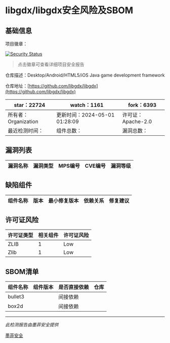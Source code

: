 # libgdx/libgdx安全风险及SBOM

## 基础信息

项目徽章：

[![Security Status](https://www.murphysec.com/platform3/v31/badge/1785732461457670144.svg)](https://www.murphysec.com/console/report/1691510871125020672/1785732461457670144)

> 点击徽章可查看详细项目安全报告

仓库描述：Desktop/Android/HTML5/iOS Java game development framework

仓库地址：[https://github.com/libgdx/libgdx](https://github.com/libgdx/libgdx)

| star：22724 | watch：1161 | fork：6393 |
| ----------- | -------------- | ------------ |
| 所有者：Organization | 更新时间：2024-05-01 01:28:09 | 许可证：Apache-2.0 |
| 最近检测时间： | 组件总数： | 漏洞总数： |




## 漏洞列表

| 漏洞名称 | 漏洞类型 | MPS编号 | CVE编号 | 漏洞等级 |
| ------- | ------ | ------- | ------ | ----- |





## 缺陷组件

| 组件名称 | 版本 | 最小修复版本 | 依赖关系 | 修复建议 |
| -------- | ---- | ------------ | -------- | -------- |





## 许可证风险

| 许可证类型 | 相关组件 | 许可证风险 |
| ---------- | -------- | ---------- |
|ZLIB|1|Low|
|Zlib|1|Low|




## SBOM清单

| 组件名称 | 组件版本 | 是否直接依赖 | 仓库 |
| -------- | -------- | ------------ | ---- |
|bullet3||间接依赖||
|box2d||间接依赖||


------

*此检测报告由墨菲安全提供*

[墨菲安全](www.murphysec.com)